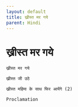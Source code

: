 ```yaml
---
layout: default
title: ख्रीस्त मर गये
parent: Hindi
---
```

# ख्रीस्त मर गये
```
ख्रीस्त मर गये

ख्रीस्त जी उठे

ख्रीस्त महिमा के साथ फिर आयेंगे (2)
```
`Proclamation`